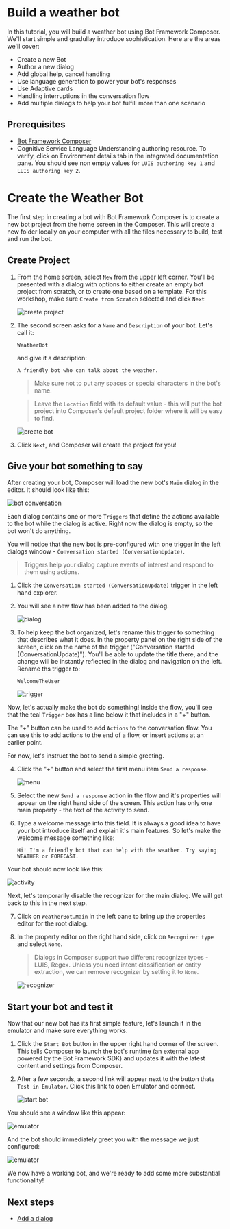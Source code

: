 # Build a weather bot
In this tutorial, you will build a weather bot using Bot Framework Composer. We'll start simple and gradullay introduce sophistication. Here are the areas we'll cover: 

- Create a new Bot
- Author a new dialog
- Add global help, cancel handling
- Use language generation to power your bot's responses
- Use Adaptive cards
- Handling interruptions in the conversation flow
- Add multiple dialogs to help your bot fulfill more than one scenario 

## Prerequisites
- [Bot Framework Composer](./docs/setup-yarn.md)
- Cognitive Service Language Understanding authoring resource. To verify, click on Environment details tab in the integrated documentation pane. You should see non empty values for `LUIS authoring key 1` and `LUIS authoring key 2`.


# Create the Weather Bot

The first step in creating a bot with Bot Framework Composer is to create a new bot project from the home screen in the Composer. This will create a new folder locally on your computer with all the files necessary to build, test and run the bot.

## Create Project

1. From the home screen, select `New` from the upper left corner. You'll be presented with a dialog with options to either create an empty bot project from scratch, or to create one based on a template. For this workshop, make sure `Create from Scratch` selected and click `Next`

   ![create project](../media/tutorial-weatherbot/01/create-1.png)

2. The second screen asks for a `Name` and `Description` of your bot. Let's call it:

      `WeatherBot`
     
   and give it a description:
   
      `A friendly bot who can talk about the weather.`

   > Make sure not to put any spaces or special characters in the bot's name.

   > Leave the `Location` field with its default value - this will put the bot project into Composer's default project folder where it will be easy to find.  

   ![create bot](../media/tutorial-weatherbot/01/create-2.png)

3. Click `Next`, and Composer will create the project for you!

## Give your bot something to say

After creating your bot, Composer will load the new bot's `Main` dialog in the editor.  It should look like this:

![bot conversation](../media/tutorial-weatherbot/01/empty-main-dialog.png)

Each dialog contains one or more `Triggers` that define the actions available to the bot while the dialog is active. Right now the dialog is empty, so the bot won't do anything.

You will notice that the new bot is pre-configured with one trigger in the left dialogs window - `Conversation started (ConversationUpdate)`. 

> Triggers help your dialog capture events of interest and respond to them using actions.

1. Click the `Conversation started (ConversationUpdate)` trigger in the left hand explorer.

2. You will see a new flow has been added to the dialog. 

   ![dialog](../media/tutorial-weatherbot/01/new-flow.png)

3. To help keep the bot organized, let's rename this trigger to something that describes what it does. In the property panel on the right side of the screen, click on the name of the trigger ("Conversation started (ConversationUpdate)"). You'll be able to update the title there, and the change will be instantly reflected in the dialog and navigation on the left. Rename ths trigger to:

      `WelcomeTheUser`

   ![trigger](../media/tutorial-weatherbot/01/rename-trigger.gif)

Now, let's actually make the bot do something! 
Inside the flow, you'll see that the teal `Trigger` box has a line below it that includes in a "+" button.

The "+" button can be used to add `Actions` to the conversation flow. You can use this to add actions to the end of a flow, or insert actions at an earlier point.

For now, let's instruct the bot to send a simple greeting.

4. Click the "+" button and select the first menu item `Send a response`.

   ![menu](../media/tutorial-weatherbot/01/add-send-activity.gif)

5. Select the new `Send a response` action in the flow and it's properties will appear on the right hand side of the screen.  This action has only one main property - the text of the activity to send.

6. Type a welcome message into this field. It is always a good idea to have your bot introduce itself and explain it's main features.  So let's make the welcome message something like:

      `Hi! I'm a friendly bot that can help with the weather. Try saying WEATHER or FORECAST.`

Your bot should now look like this:

   ![activity](../media/tutorial-weatherbot/01/send-activity.png)

Next, let's temporarily disable the recognizer for the main dialog. We will get back to this in the next step.

7. Click on `WeatherBot.Main` in the left pane to bring up the properties editor for the root dialog.

6. In the property editor on the right hand side, click on `Recognizer type` and select `None`.

   > Dialogs in Composer support two different recognizer types - LUIS, Regex. Unless you need intent classification or entity extraction, we can remove recognizer by setting it to `None`.
   
   ![recognizer](../media/tutorial-weatherbot/01/recognizer-none.png)

## Start your bot and test it

Now that our new bot has its first simple feature, let's launch it in the emulator and make sure everything works.

1. Click the `Start Bot` button in the upper right hand corner of the screen.  This tells Composer to launch the bot's runtime (an external app powered by the Bot Framework SDK) and updates it with the latest content and settings from Composer.

2. After a few seconds, a second link will appear next to the button thats `Test in Emulator`.  Click this link to open Emulator and connect.

   ![start bot](../media/tutorial-weatherbot/01/start-bot.gif)

You should see a window like this appear:

   ![emulator](../media/tutorial-weatherbot/01/emulator-launch.png)

And the bot should immediately greet you with the message we just configured:

   ![emulator](../media/tutorial-weatherbot/01/greeting-in-emulator.png)

We now have a working bot, and we're ready to add some more substantial functionality!

## Next steps
- [Add a dialog](./docs/tutorial/bot-tutorial-add-dialog.md)
